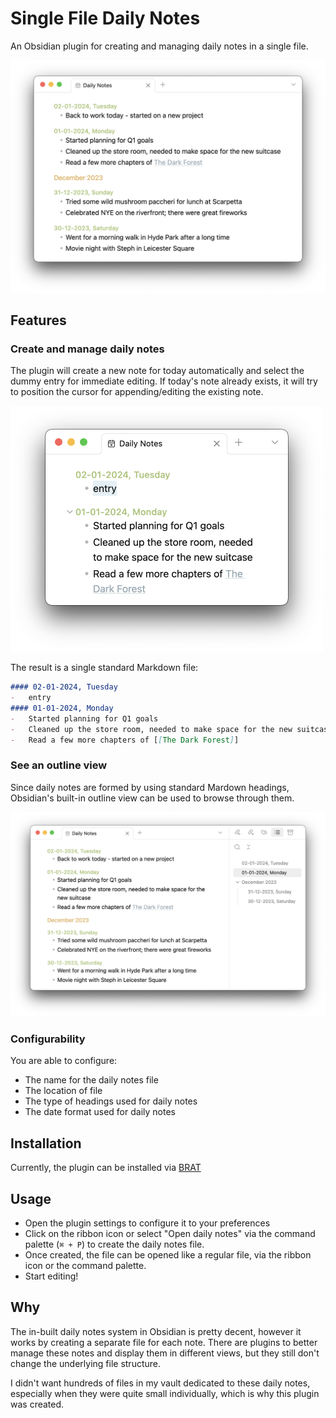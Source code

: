 # Single File Daily Notes

An Obsidian plugin for creating and managing daily notes in a single file.

<img src='images/showcase.png' width='755'>

## Features

### Create and manage daily notes

The plugin will create a new note for today automatically and select the dummy entry for immediate editing. If today's note already exists, it will try to position the cursor for appending/editing the existing note.

<img src='images/editing.png' width='500'>

The result is a single standard Markdown file:
```md
#### 02-01-2024, Tuesday
-   entry
#### 01-01-2024, Monday
-   Started planning for Q1 goals
-   Cleaned up the store room, needed to make space for the new suitcase
-   Read a few more chapters of [[The Dark Forest]]
```

### See an outline view
Since daily notes are formed by using standard Mardown headings, Obsidian's built-in outline view can be used to browse through them.

<img src='images/outline.png' width='890'>

### Configurability
You are able to configure:
-   The name for the daily notes file
-   The location of file
-   The type of headings used for daily notes
-   The date format used for daily notes

## Installation
Currently, the plugin can be installed via [BRAT](https://github.com/TfTHacker/obsidian42-brat)

## Usage
-   Open the plugin settings to configure it to your preferences
-   Click on the ribbon icon or select "Open daily notes" via the command palette (`⌘ + P`) to create the daily notes file.
-   Once created, the file can be opened like a regular file, via the ribbon icon or the command palette.
-   Start editing!

## Why
The in-built daily notes system in Obsidian is pretty decent, however it works by creating a separate file for each note. There are plugins to better manage these notes and display them in different views, but they still don't change the underlying file structure.

I didn't want hundreds of files in my vault dedicated to these daily notes, especially when they were quite small individually, which is why this plugin was created.
